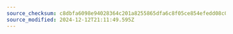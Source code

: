 ```yaml
---
source_checksum: c8dbfa6098e94028364c201a8255865dfa6c8f05ce854efedd08c0f827fea2d8
source_modified: 2024-12-12T21:11:49.595Z
---
```


